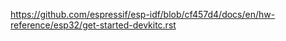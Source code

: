 https://github.com/espressif/esp-idf/blob/cf457d4/docs/en/hw-reference/esp32/get-started-devkitc.rst
